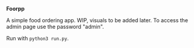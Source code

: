 <b>Foorpp</b>

A simple food ordering app. WIP, visuals to be added later.
To access the admin page use the password "admin".

Run with `python3 run.py`.
